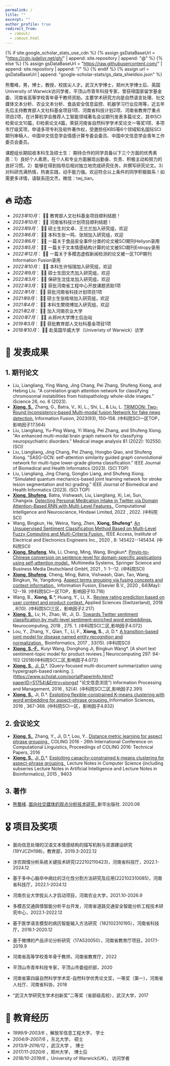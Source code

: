 ```yaml
---
permalink: /
title: ""
excerpt: ""
author_profile: true
redirect_from: 
  - /about/
  - /about.html
---
```


{% if site.google\_scholar\_stats\_use\_cdn %}
{% assign gsDataBaseUrl = "<https://cdn.jsdelivr.net/gh/>" | append: site.repository | append: "@" %}
{% else %}
{% assign gsDataBaseUrl = "<https://raw.githubusercontent.com/>" | append: site.repository | append: "/" %}
{% endif %}
{% assign url = gsDataBaseUrl | append: "google-scholar-stats/gs\_data\_shieldsio.json" %}

<span id="about-me"></span>

熊蜀峰，男，博士，教授，校拔尖人才。武汉大学博士，郑州大学博士后、英国University of Warwick访问学者，平顶山市青年科技专家，曾获得国家留学基金委、河南省高等学校青年骨干教师资助。主要学术研究方向是自然语言处理、社交媒体文本分析、农业文本分析、食品安全信息监控、机器学习行业应用等，近五年先后主持教育部人文社科基金项目1项、河南省科技计划2项、河南省教育厅重点项目2项，在计算机学会推荐人工智能领域著名会议期刊发表多篇论文，其中SCI检索论文10篇，EI检索论文4篇，荣获河南省自然科学学术奖论文一等奖1项、多项市厅级奖项，申请多项专利及软件著作权，受邀担任KBS等6个领域知名国际SCI期刊审稿人、中国中文信息学会情感计算专委会委员、中国中文信息学会青年工作委员会委员。

课题组长期招收本科生及硕士生：
期待合作的同学具备以下三个方面的优秀素质：1）良好个人素质，在个人和专业方面展现出勤奋、负责、积极主动和努力的良好习惯。2）能够在得到指导后相对独立地完成研究任务，并撰写研究论文。3）对科研充满热情，热衷实践，动手能力强。欢迎符合以上条件的同学积极联系！如需更多详情，请联系田文杰，微信：twj_tian。

<span id="news"></span>
# 🔥 动态
*   *2023年10月*： 🎉🎉 教育部人文社科基金项目顺利结题！
*   *2023年10月*： 🎉🎉 河南省科技计划项目顺利结题！
*   *2023年9月*： 🎉🎉 硕士生刘文卓、王兰兰加入研究组，欢迎
*   *2023年6月*： 🎉🎉 本科生张一鸣、张旭加入研究组，欢迎
*   *2023年6月*： 🎉🎉 一篇关于食品安全事件分类的论文被SCI期刊Heliyon录用
*   *2023年5月*： 🎉🎉 一篇关于文本情感结构计算的论文被SCI期刊Entropy录用
*   *2022年12月*： 🎉🎉 一篇关于多模态虚假新闻检测的论文被一区TOP期刊Information Fusion录用
*   *2022年10月*： 🎉🎉 本科生许恒瑞加入研究组，欢迎
*   *2022年9月*： 🎉🎉 硕士生田文杰加入研究组，欢迎
*   *2022年3月*： 🎉🎉 保研生沈佳龙加入研究组，欢迎
*   *2022年3月*： 🎉🎉 获批河南省工程中心开放课题资助1项
*   *2022年1月*： 🎉🎉 获批河南省科技计划项目1项
*   *2021年9月*： 🎉🎉 硕士生张桂培加入研究组，欢迎
*   *2021年4月*： 🎉🎉 本科生樊晓博加入研究组，欢迎
*   *2021年2月*： 🎉🎉 加入河南农业大学
*   *2020年7月*： 🎉🎉 从郑州大学博士后出站
*   *2019年3月*： 🎉🎉 获批教育部人文社科基金项目1项
*   *2018年10月*： 🎉🎉 赴英国华威大学（Univeristy of Warwick）访学

<span id="publications"></span>
# 📝 发表成果

## 1.  期刊论文
*  Liu, Liangliang, Ying Wang, Jing Chang, Pei Zhang, Shufeng Xiong, and Hebing Liu. "A correlation graph attention network for classifying chromosomal instabilities from histopathology whole-slide images." iScience 26, no. 6 (2023).
*   [**Xiong, S.**](https://www.scholat.com/xiongsf "作者本人"), Zhang, G., Batra, V., Xi, L., Shi, L., & Liu, L. [TRIMOON: Two-Round Inconsistency-based Multi-modal fusion Network for fake news detection.]([https://www.scholat.com/portalPaperInfo.html?paperID=51848\&Entry=xiongsf](https://www.sciencedirect.com/science/article/pii/S1566253522002639) "论文信息浏览") Information Fusion, 2023(93), 150–158. (中科院SCI一区TOP，影响因子17.564)
*   Liu, Liangliang, Yu-Ping Wang, Yi Wang, Pei Zhang, and Shufeng Xiong. "An enhanced multi-modal brain graph network for classifying neuropsychiatric disorders." Medical image analysis 81 (2022): 102550. (SCI)
*   Liu, Liangliang, Jing Chang, Pei Zhang, Hongbo Qiao, and Shufeng Xiong. "SASG-GCN: self-attention similarity guided graph convolutional network for multi-type lower-grade glioma classification." IEEE Journal of Biomedical and Health Informatics (2023). (SCI TOP)
*  Liu, Liangliang, Jing Chang, Gongbo Liang, and Shufeng Xiong. "Simulated quantum mechanics-based joint learning network for stroke lesion segmentation and tici grading." IEEE Journal of Biomedical and Health Informatics (2023). (SCI TOP)
*   [**Xiong, Shufeng**](https://www.scholat.com/xiongsf "作者本人"), Batra, Vishwash, Liu, Liangliang, Xi, Lei, Sun, Changxia. [Detecting Personal Medication Intake in Twitter via Domain Attention-Based RNN with Multi-Level Features. ](https://www.scholat.com/portalPaperInfo.html?paperID=51848\&Entry=xiongsf "论文信息浏览") Computational Intelligence and Neuroscience, Hindawi Limited, 2022 , 2022. (中科院SCI)
*   Wang, Bingkun, He, Weina, Yang, Zhen, **Xiong, Shufeng**\*. [An Unsupervised Sentiment Classification Method Based on Multi-Level Fuzzy Computing and Multi-Criteria Fusion. ](https://www.scholat.com/portalPaperInfo.html?paperID=51846\&Entry=xiongsf "论文信息浏览") IEEE Access, Institute of Electrical and Electronics Engineers Inc., 2020 , 8: 145422--145434. (中科院SCI)
*   [**Xiong, Shufeng**](https://www.scholat.com/xiongsf "作者本人"), Ma, Li, Cheng, Ming, Wang, Bingkun\*. [Pinyin-to-Chinese conversion on sentence-level for domain-specific applications using self-attention model. ](https://www.scholat.com/portalPaperInfo.html?paperID=51847\&Entry=xiongsf "论文信息浏览") Multimedia Systems, Springer Science and Business Media Deutschland GmbH, 2021 , 1: 1--12. (中科院SCI)
*   [**Xiong, Shufeng**](https://www.scholat.com/xiongsf "作者本人"), Cheng, Ming, Batra, Vishwash, Qian, Tao, Wang, Bingkun, Ye, Yangdong. [Aspect terms grouping via fusing concepts and context information. ](https://www.scholat.com/portalPaperInfo.html?paperID=51849\&Entry=xiongsf "论文信息浏览") Information Fusion, Elsevier B.V., 2020 , 64(May): 12--19. (中科院SCI一区TOP，影响因子10.716)
*   Wang, B., **Xiong, S.**\*, Huang, Y., Li, X.. [Review rating prediction based on user context and product context. ](https://www.scholat.com/portalPaperInfo.html?paperID=51844\&Entry=xiongsf "论文信息浏览") Applied Sciences (Switzerland), 2018 , 8(10). (中科院SCI三区，影响因子2.217)
*   [**Xiong, S.**](https://www.scholat.com/xiongsf "作者本人"), Lv, H., Zhao, W., Ji, D.. [Towards Twitter sentiment classification by multi-level sentiment-enriched word embeddings. ](https://www.scholat.com/portalPaperInfo.html?paperID=51845\&Entry=xiongsf "论文信息浏览") Neurocomputing, 2018 , 275. 1. (中科院SCI二区,影响因子4.072)
*   Lou, Y., Zhang, Y., Qian, T., Li, F., **Xiong, S.**, Ji, D.\*. [A transition-based joint model for disease named entity recognition and normalization. ](https://www.scholat.com/portalPaperInfo.html?paperID=51758\&Entry=xiongsf "论文信息浏览") Bioinformatics, 2017 , 33(15). (中科院SCI)
*   [**Xiong, S.-F.**](https://www.scholat.com/xiongsf "作者本人"), Kuiyi Wang, Donghong Ji, Bingkun Wang\*. [A short text sentiment-topic model for product reviews.] Neurocomputing 297: 94-102 (2018)(中科院SCI二区,影响因子4.072)
*   [**Xiong, S.**](https://www.scholat.com/xiongsf "作者本人"), [Ji, D.](https://www.scholat.com/search/papersearch.jsp?q=Ji,%20D.\&fq=Paper\&isInsideSearch=1)\*. [Query-focused multi-document summarization using hypergraph-based ranking. ].(https://www.scholat.com/portalPaperInfo.html?paperID=51754\&Entry=xiongsf "论文信息浏览") Information Processing and Management, 2016 , 52(4). (中科院SCI二区,影响因子2.391)
*   [**Xiong, S.**](https://www.scholat.com/xiongsf "作者本人"), Ji, D.\*. [Exploiting flexible-constrained K-means clustering with word embedding for aspect-phrase grouping. ](https://www.scholat.com/portalPaperInfo.html?paperID=51755\&Entry=xiongsf "论文信息浏览") Information Sciences, 2016 , 367-368. (中科院SCI一区，影响因子4.832)

## 2.  会议论文

*   [**Xiong, S.**](https://www.scholat.com/xiongsf "作者本人"), Zhang, Y., Ji, D.\*, Lou, Y.. [Distance metric learning for aspect phrase grouping. ](https://www.scholat.com/portalPaperInfo.html?paperID=51757\&Entry=xiongsf "论文信息浏览") COLING 2016 - 26th International Conference on Computational Linguistics, Proceedings of COLING 2016: Technical Papers, 2016  
*   [**Xiong, S.**](https://www.scholat.com/xiongsf "作者本人"), [Ji, D.](https://www.scholat.com/search/papersearch.jsp?q=Ji,%20D.\&fq=Paper\&isInsideSearch=1)\*. [Exploiting capacity-constrained k-means clustering for aspect-phrase grouping. ](https://www.scholat.com/portalPaperInfo.html?paperID=51753\&Entry=xiongsf "论文信息浏览") Lecture Notes in Computer Science (including subseries Lecture Notes in Artificial Intelligence and Lecture Notes in Bioinformatics), 2015 , 9403

## 3.  著作

*   [熊蜀峰](https://www.scholat.com/xiongsf). [面向社交媒体的观点分析技术研究. ](https://www.scholat.com/portalPublicationInfo.html?publicationID=1947\&Entry=xiongsf "著作信息浏览")新华出版社. 2020.06

<span id="honnor"></span>
# 🎖 项目及奖项

*   面向信息处理的汉语文本情感结构的描写机制与资源建设研究(19YJCZH198)，教育部，2019.3-2022.12
*   涉农舆情分析系统关键技术研究(222102110423)，河南省科技厅，2022.1-2024.12
*   基于多中心脑卒中病灶的泛化性分割方法研究及应用(222102310085)，河南省科技厅，2022.1-2024.12
*   河南农业大学拔尖人才启动项目，河南农业大学，2021.10-2026.9
*   多模态交通舆情智能分析平台开发，河南省道路交通安全智能分析工程技术研究中心，2022.1-2022.12
*   基于医学语言模型的病历智能输入方法研究（182102310195），河南省科技厅，2018.1-2020.12
*   基于微博的产品评论分析研究（17A520050），河南省教育厅项目，2017.1-2019.9

*   河南省高等学校青年骨干教师，河南省教育厅，2022
*   平顶山市青年科技专家，平顶山市委组织部，2020
*   河南省第四届自然科学学术奖-自然科学优秀论文奖，一等奖（第一），河南省人社厅、河南省科协，2018
*   “武汉大学研究生学术创新奖”二等奖（省部级高校），武汉大学，2017

<span id="education"></span>
# 📖 教育经历

*   *1999/9-2003/6*      ，解放军信息工程大学，     学士 
*   *2004/9-2007/6*       ，东北大学，               硕士 
*   *2013/9-2016/12*     ，武汉大学 ，              博士 
*   *2017/11-2020/6*     ，郑州大学，               博士后
*   *2018/10-2019/6*     ，University of Warwick(UK)， 访问学者
